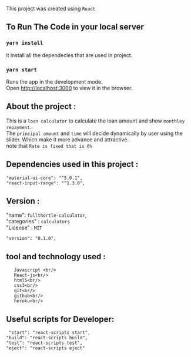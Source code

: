 This project was created using `React`

## To Run The Code in your local server 

### `yarn install`
it install all the dependecies that are used in project.
    

### `yarn start`

Runs the app in the development mode.<br />
Open [http://localhost:3000](http://localhost:3000) to view it in the browser.

## About the project :
This is a `loan calculator` to calculate the loan amount and show `monthley repayment`.<br/>
 The `principal amount` and `time` will decide dynamically by user using the slider. Which make it more advance and attractive.<br/>
 note that `Rate is fixed that is 6%`
     
 ## Dependencies used in this project : 
   `"material-ui-core": "^5.0.1",` <br/>
    `"react-input-range": "^1.3.0",`


 ## Version :
   "name": `fullthortle-calculator`, <br/>
   "categories" : `calculators` <br/>
   "License" : `MIT` <br/>
   
    "version": "0.1.0",

   ## tool and technology used :
       Javascript <br/>
       React-js<br/>
       html5<br/>
       css3<br/>
       git<br/>
       github<br/>
       heroku<br/>
       
   ## Useful scripts for Developer:
     "start": "react-scripts start",
    "build": "react-scripts build",
    "test": "react-scripts test",
    "eject": "react-scripts eject"




